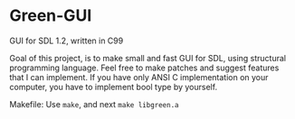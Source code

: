 # Green-GUI
GUI for SDL 1.2, written in C99

Goal of this project, is to make small and fast GUI for SDL, using structural programming language. 
Feel free to make patches and suggest features that I can implement.
If you have only ANSI C implementation on your computer, you have to implement bool type by yourself.

Makefile:
  Use `make`, and next `make libgreen.a`
